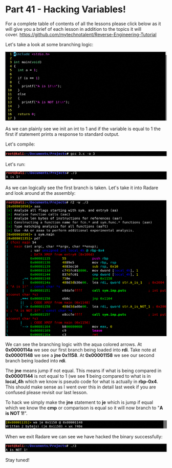 # Part 41 - Hacking Variables!

For a complete table of contents of all the lessons please click below as it will give you a brief of each lesson in addition to the topics it will cover.&nbsp;https://github.com/mytechnotalent/Reverse-Engineering-Tutorial

Let's take a look at some branching logic:

<div class="slate-resizable-image-embed slate-image-embed__resize-full-width"><img src="/imgs/1566729104643.jpg"/></div>

As we can plainly see we init an int to 1 and if the variable is equal to 1 the first if statement prints a response to standard output.

Let's compile:

<div class="slate-resizable-image-embed slate-image-embed__resize-full-width"><img src="/imgs/1566729192665.jpg"/></div>

Let's run:

<div class="slate-resizable-image-embed slate-image-embed__resize-full-width"><img src="/imgs/1566729212374.jpg"/></div>

As we can logically see the first branch is taken. Let's take it into Radare and look around at the assembly:

<div class="slate-resizable-image-embed slate-image-embed__resize-full-width"><img src="/imgs/1566729291450.jpg"/></div>

We can see the branching logic with the aqua colored arrows. At __0x0000114a__ we see our first branch being loaded into __rdi__. Take note at __0x00001148__ we see a __jne 0x1158__. At __0x00001158__ we see our second branch being loaded into __rdi__.

The __jne__ means jump if not equal. This means if what is being compared in __0x00001144__ is not equal to 1 (we see __1__ being compared to what is in __local\_4h__ which we know is pseudo code for what is actually in __rbp-0x4__. This should make sense as I went over this in detail last week if you are confused please revisit our last lesson.

To hack we simply make the __jne__ statement to __je__ which is jump if equal which we know the __cmp__ or comparison is equal so it will now branch to "__A is NOT 1!__".

<div class="slate-resizable-image-embed slate-image-embed__resize-full-width"><img src="/imgs/1566729757650.jpg"/></div>

When we exit Radare we can see we have hacked the binary successfully:

<div class="slate-resizable-image-embed slate-image-embed__resize-full-width"><img src="/imgs/1566729786175.jpg"/></div>

Stay tuned!